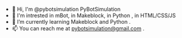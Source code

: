 - 👋 Hi, I'm @pybotsimulation PyBotSimulation
- 👀 I'm intrested in mBot, in Makeblock, in Python , in HTML/CSS/JS
- 🌱 I’m currently learning Makeblock and Python .
- 📫 You can reach me at pybotsimulation@gmail.com .

